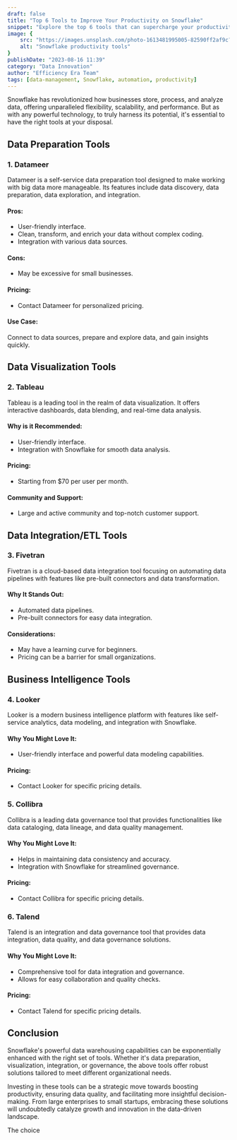 ```yaml
---
draft: false
title: "Top 6 Tools to Improve Your Productivity on Snowflake"
snippet: "Explore the top 6 tools that can supercharge your productivity when working with Snowflake, including data preparation, visualization, integration, and business intelligence tools."
image: {
    src: "https://images.unsplash.com/photo-1613481995005-82590ff2af9c?ixlib=rb-4.0.3&ixid=M3wxMjA3fDB8MHxwaG90by1wYWdlfHx8fGVufDB8fHx8fA%3D%3D&auto=format&fit=crop&w=886&q=80",
    alt: "Snowflake productivity tools"
}
publishDate: "2023-08-16 11:39"
category: "Data Innovation"
author: "Efficiency Era Team"
tags: [data-management, Snowflake, automation, productivity]
---
```


Snowflake has revolutionized how businesses store, process, and analyze data, offering unparalleled flexibility, scalability, and performance. But as with any powerful technology, to truly harness its potential, it's essential to have the right tools at your disposal.

## Data Preparation Tools

### 1. Datameer

Datameer is a self-service data preparation tool designed to make working with big data more manageable. Its features include data discovery, data preparation, data exploration, and integration.

#### Pros:
- User-friendly interface.
- Clean, transform, and enrich your data without complex coding.
- Integration with various data sources.

#### Cons:
- May be excessive for small businesses.

#### Pricing:
- Contact Datameer for personalized pricing.

#### Use Case:
Connect to data sources, prepare and explore data, and gain insights quickly.

## Data Visualization Tools

### 2. Tableau

Tableau is a leading tool in the realm of data visualization. It offers interactive dashboards, data blending, and real-time data analysis.

#### Why is it Recommended:
- User-friendly interface.
- Integration with Snowflake for smooth data analysis.

#### Pricing:
- Starting from $70 per user per month.

#### Community and Support:
- Large and active community and top-notch customer support.

## Data Integration/ETL Tools

### 3. Fivetran

Fivetran is a cloud-based data integration tool focusing on automating data pipelines with features like pre-built connectors and data transformation.

#### Why It Stands Out:
- Automated data pipelines.
- Pre-built connectors for easy data integration.

#### Considerations:
- May have a learning curve for beginners.
- Pricing can be a barrier for small organizations.

## Business Intelligence Tools

### 4. Looker

Looker is a modern business intelligence platform with features like self-service analytics, data modeling, and integration with Snowflake.

#### Why You Might Love It:
- User-friendly interface and powerful data modeling capabilities.

#### Pricing:
- Contact Looker for specific pricing details.

### 5. Collibra

Collibra is a leading data governance tool that provides functionalities like data cataloging, data lineage, and data quality management.

#### Why You Might Love It:
- Helps in maintaining data consistency and accuracy.
- Integration with Snowflake for streamlined governance.

#### Pricing:
- Contact Collibra for specific pricing details.

### 6. Talend

Talend is an integration and data governance tool that provides data integration, data quality, and data governance solutions.

#### Why You Might Love It:
- Comprehensive tool for data integration and governance.
- Allows for easy collaboration and quality checks.

#### Pricing:
- Contact Talend for specific pricing details.

## Conclusion

Snowflake's powerful data warehousing capabilities can be exponentially enhanced with the right set of tools. Whether it's data preparation, visualization, integration, or governance, the above tools offer robust solutions tailored to meet different organizational needs.

Investing in these tools can be a strategic move towards boosting productivity, ensuring data quality, and facilitating more insightful decision-making. From large enterprises to small startups, embracing these solutions will undoubtedly catalyze growth and innovation in the data-driven landscape.

The choice
